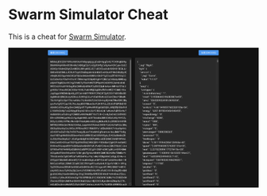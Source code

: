 # Swarm Simulator Cheat

This is a cheat for [Swarm Simulator](https://www.swarmsim.com/).

![](./screen-shot.png)
